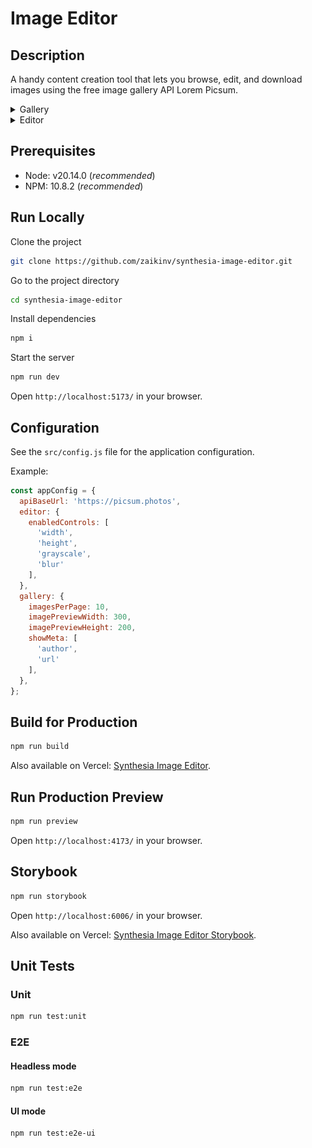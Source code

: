 # Image Editor

## Description

A handy content creation tool that lets you browse, edit, and download images using the free image gallery
API Lorem Picsum.

<details>
<summary>Gallery</summary>

![gallery](./assets/screenshot-1.png)

</details>

<details>
<summary>Editor</summary>

![editor](./assets/screenshot-2.png)

</details>

## Prerequisites

- Node: v20.14.0 (_recommended_)
- NPM: 10.8.2 (_recommended_)

## Run Locally

Clone the project

```bash
git clone https://github.com/zaikinv/synthesia-image-editor.git
```

Go to the project directory

```bash
cd synthesia-image-editor
```

Install dependencies

```bash
npm i
```

Start the server

```bash
npm run dev
```

Open `http://localhost:5173/` in your browser.

## Configuration

See the `src/config.js` file for the application configuration. 

Example:

```javascript
const appConfig = {
  apiBaseUrl: 'https://picsum.photos',
  editor: {
    enabledControls: [
      'width', 
      'height', 
      'grayscale', 
      'blur'
    ],
  },
  gallery: {
    imagesPerPage: 10,
    imagePreviewWidth: 300,
    imagePreviewHeight: 200,
    showMeta: [
      'author', 
      'url'
    ],
  },
};
```

## Build for Production

```bash
npm run build
```

Also available on Vercel: [Synthesia Image Editor](https://synthesia-image-editor-fawn.vercel.app/).

## Run Production Preview

```bash
npm run preview
```

Open `http://localhost:4173/` in your browser.

## Storybook

```bash
npm run storybook
```

Open `http://localhost:6006/` in your browser.

Also available on Vercel: [Synthesia Image Editor Storybook](https://synthesia-image-editor-storybook.vercel.app).

## Unit Tests

### Unit

```bash
npm run test:unit
```

### E2E

#### Headless mode

```bash
npm run test:e2e
```

#### UI mode

```bash
npm run test:e2e-ui  
```
